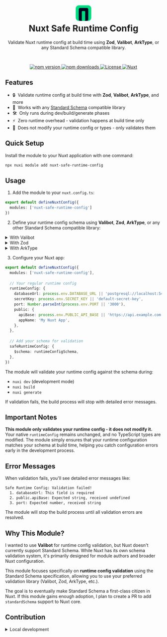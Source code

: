 <h1 align="center">
  <img alt="Nuxt safe runtime config logo" loading="lazy" width="50" height="50" decoding="async" data-nimg="1" style="color:transparent" src="https://raw.githubusercontent.com/onmax/nuxt-safe-runtime-config/refs/heads/main/.github/logo.svg" />
  </br>
  Nuxt Safe Runtime Config</h1>
<p align="center">
Validate Nuxt runtime config at build time using <b>Zod</b>, <b>Valibot</b>, <b>ArkType</b>, or any Standard Schema compatible library.
</p>
<br/>

<p align="center">
  <a href="https://www.npmjs.com/package/nuxt-safe-runtime-config">
    <img src="https://img.shields.io/npm/v/nuxt-safe-runtime-config.svg" alt="npm version" />
  </a>
  <a href="https://www.npmjs.com/package/nuxt-safe-runtime-config">
    <img src="https://img.shields.io/npm/dm/nuxt-safe-runtime-config.svg" alt="npm downloads" />
  </a>
  <a href="https://github.com/onmax/nuxt-safe-runtime-config/blob/main/LICENSE">
    <img src="https://img.shields.io/github/license/onmax/nuxt-safe-runtime-config.svg" alt="License" />
  </a>
  <a href="https://nuxt.com">
    <img src="https://img.shields.io/badge/Nuxt-3.0-00DC82.svg" alt="Nuxt" />
  </a>
</p>

## Features

- 🔒 &nbsp;Validate runtime config at build time with **Zod**, **Valibot**, **ArkType**, and more
- 🚀 &nbsp;Works with any [Standard Schema](https://standardschema.dev/) compatible library
- 🛠 &nbsp;Only runs during dev/build/generate phases
- ⚡ &nbsp;Zero runtime overhead - validation happens at build time only
- 📝 &nbsp;Does not modify your runtime config or types - only validates them

## Quick Setup

Install the module to your Nuxt application with one command:

```bash
npx nuxi module add nuxt-safe-runtime-config
```

## Usage

1. Add the module to your `nuxt.config.ts`:

```typescript
export default defineNuxtConfig({
  modules: ['nuxt-safe-runtime-config']
})
```

2. Define your runtime config schema using **Valibot**, **Zod**, **ArkType**, or any other Standard Schema compatible library:

<details>
<summary>With Valibot</summary>

```typescript
import { number, object, optional, string } from 'valibot'

const runtimeConfigSchema = object({
  public: object({
    apiBase: string(),
    appName: optional(string()),
  }),
  databaseUrl: string(),
  secretKey: string(),
  port: optional(number()),
})
```

</details>

<details>
<summary>With Zod</summary>

```typescript
import { z } from 'zod'

const runtimeConfigSchema = z.object({
  public: z.object({
    apiBase: z.string(),
    appName: z.string().optional(),
  }),
  databaseUrl: z.string(),
  secretKey: z.string(),
  port: z.number().optional(),
})
```

</details>

<details>
<summary>With ArkType</summary>

```typescript
import { type } from 'arktype'

const runtimeConfigSchema = type({
  'public': {
    'apiBase': 'string',
    'appName?': 'string'
  },
  'databaseUrl': 'string',
  'secretKey': 'string',
  'port?': 'number'
})
```

</details>

3. Configure your Nuxt app:

```typescript
export default defineNuxtConfig({
  modules: ['nuxt-safe-runtime-config'],

  // Your regular runtime config
  runtimeConfig: {
    databaseUrl: process.env.DATABASE_URL || 'postgresql://localhost:5432/mydb',
    secretKey: process.env.SECRET_KEY || 'default-secret-key',
    port: Number.parseInt(process.env.PORT || '3000'),
    public: {
      apiBase: process.env.PUBLIC_API_BASE || 'https://api.example.com',
      appName: 'My Nuxt App',
    },
  },

  // Add your schema for validation
  safeRuntimeConfig: {
    $schema: runtimeConfigSchema,
  },
})
```

The module will validate your runtime config against the schema during:

- `nuxi dev` (development mode)
- `nuxi build`
- `nuxi generate`

If validation fails, the build process will stop with detailed error messages.

## Important Notes

**This module only validates your runtime config - it does not modify it.** Your native `runtimeConfig` remains unchanged, and no TypeScript types are modified. The module simply ensures that your runtime configuration matches your schema at build time, helping you catch configuration errors early in the development process.

## Error Messages

When validation fails, you'll see detailed error messages like:

```
Safe Runtime Config: Validation failed!
  1. databaseUrl: This field is required
  2. public.apiBase: Expected string, received undefined
  3. port: Expected number, received string
```

The module will stop the build process until all validation errors are resolved.

## Why This Module?

I wanted to use **Valibot** for runtime config validation, but Nuxt doesn't currently support Standard Schema. While Nuxt has its own schema validation system, it's primarily designed for module authors and broader Nuxt configuration.

This module focuses specifically on **runtime config validation** using the Standard Schema specification, allowing you to use your preferred validation library (Valibot, Zod, ArkType, etc.).

The goal is to eventually make Standard Schema a first-class citizen in Nuxt. If this module gains enough adoption, I plan to create a PR to add `standardSchema` support to Nuxt core.

## Contribution

<details>
  <summary>Local development</summary>

```bash
# Install dependencies
pnpm install

# Generate type stubs
pnpm run dev:prepare

# Develop with the playground
pnpm run dev

# Build the playground
pnpm run dev:build

# Run ESLint
pnpm run lint

# Run Vitest
pnpm run test
pnpm run test:watch

# Release new version
pnpm run release
```

</details>
